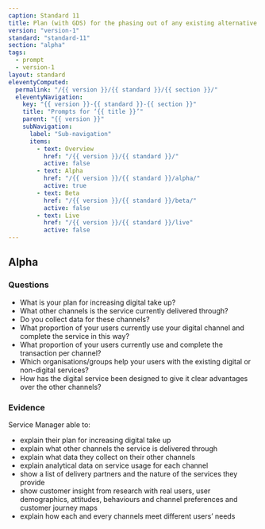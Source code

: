 ```yaml
---
caption: Standard 11
title: Plan (with GDS) for the phasing out of any existing alternative channels, where appropriate.
version: "version-1"
standard: "standard-11"
section: "alpha"
tags:
  - prompt
  - version-1
layout: standard
eleventyComputed:
  permalink: "/{{ version }}/{{ standard }}/{{ section }}/"
  eleventyNavigation:
    key: "{{ version }}-{{ standard }}-{{ section }}"
    title: "Prompts for ‘{{ title }}’"
    parent: "{{ version }}"
    subNavigation:
      label: "Sub-navigation"
      items:
        - text: Overview
          href: "/{{ version }}/{{ standard }}/"
          active: false
        - text: Alpha
          href: "/{{ version }}/{{ standard }}/alpha/"
          active: true
        - text: Beta
          href: "/{{ version }}/{{ standard }}/beta/"
          active: false
        - text: Live
          href: "/{{ version }}/{{ standard }}/live"
          active: false
---
```


## Alpha

### Questions

- What is your plan for increasing digital take up?
- What other channels is the service currently delivered through?
- Do you collect data for these channels?
- What proportion of your users currently use your digital channel and complete the service in this way?
- What proportion of your users currently use and complete the transaction per channel?
- Which organisations/groups help your users with the existing digital or non-digital services?
- How has the digital service been designed to give it clear advantages over the other channels?

### Evidence

Service Manager able to:

- explain their plan for increasing digital take up
- explain what other channels the service is delivered through
- explain what data they collect on their other channels
- explain analytical data on service usage for each channel
- show a list of delivery partners and the nature of the services they provide
- show customer insight from research with real users, user demographics, attitudes, behaviours and channel preferences and customer journey maps
- explain how each and every channels meet different users’ needs

